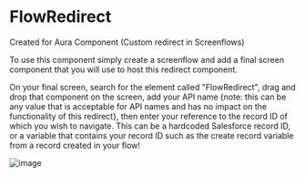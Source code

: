 # FlowRedirect
Created for Aura Component (Custom redirect in Screenflows)

To use this component simply create a screenflow and add a final screen component that you will use to host this redirect component. 

On your final screen, search for the element called "FlowRedirect", drag and drop that component on the screen, add your API name {note: this can be any value that is acceptable for API names and has no impact on the functionality of this redirect}, then enter your reference to the record ID of which you wish to navigate. This can be a hardcoded Salesforce record ID, or a variable that contains your record ID such as the create record variable from a record created in your flow! 

![image](https://user-images.githubusercontent.com/58155079/147129409-e926505c-facc-46cf-a5f9-2ef94f2f0111.png)
